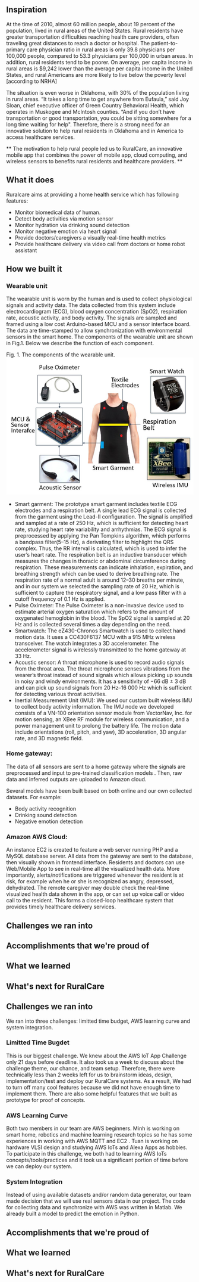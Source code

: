 ## Inspiration
At the time of 2010, almost 60 million people, about 19 percent of the population, lived in rural areas of the United States. Rural residents have greater transportation difficulties reaching health care providers, often traveling great distances to reach a doctor or hospital. The patient-to-primary care physician ratio in rural areas is only 39.8 physicians per 100,000 people, compared to 53.3 physicians per 100,000 in urban areas. In addition, rural residents tend to be poorer. On average, per capita income in rural areas is $9,242 lower than the average per capita income in the United States, and rural Americans are more likely to live below the poverty level [according to NRHA]

The situation is even worse in Oklahoma, with 30% of the population living in rural areas. “It takes a long time to get anywhere from Eufaula,” said Joy Sloan, chief executive officer of Green Country Behavioral Health, which operates in Muskogee and McIntosh counties. “And if you don’t have transportation or good transportation, you could be sitting somewhere for a long time waiting for help". Therefore, there is a strong need for an innovative solution to help rural residents in Oklahoma and in America to access healthcare services.

** The motivation to help rural people led us to RuralCare, an innovative mobile app that combines the power of mobile app, cloud computing, and wireless sensors to benefits rural residents and healthcare providers. **

## What it does
Ruralcare aims at providing a home health service which has following features:
-	Monitor biomedical data of human.
-	Detect body activities via motion sensor
-	Monitor hydration via drinking sound detection 
-	Monitor negative emotion via heart signal
-	Provide doctors/caregivers a visually real-time health metrics
-	Provide healthcare delivery via video call from doctors or home robot assistant
## How we built it
### Wearable unit
The wearable unit is worn by the human and is used to collect physiological signals and activity data. The data collected from this system include electrocardiogram (ECG), blood oxygen concentration (SpO2), respiration rate, acoustic activity, and body activity. The signals are sampled and framed using a low cost Arduino-based MCU and a sensor interface board. The data are time-stamped to allow synchronization with environmental sensors in the smart home. The components of the wearable unit are shown in Fig.1. Below we describe the function of each component.

Fig. 1. The components of the wearable unit.
![abc](wearable.JPG)
* Smart garment: 
The prototype smart garment includes textile ECG electrodes and a respiration belt. A single lead ECG signal is collected from the garment using the Lead-II configuration. The signal is amplified and sampled at a rate of 250 Hz, which is sufficient for detecting heart rate, studying heart rate variability and arrhythmias. The ECG signal is preprocessed by applying the Pan Tompkins algorithm, which performs a bandpass filter(5–15 Hz), a derivating filter to highlight the QRS complex. Thus, the RR interval is calculated, which is used to infer the user’s heart rate. The respiration belt is an inductive transducer which measures the changes in thoracic or abdominal circumference during respiration. These measurements can indicate inhalation, expiration, and breathing strength which can be used to derive breathing rate. The respiration rate of a normal adult is around 12–30 breaths per minute, and in our system we selected the sampling rate of 20 Hz, which is sufficient to capture the respiratory signal, and a low pass filter with a cutoff frequency of 0.1 Hz is applied.
* Pulse Oximeter: 
The Pulse Oximeter is a non-invasive device used to estimate arterial oxygen saturation which refers to the amount of oxygenated hemoglobin in the blood. The SpO2 signal is sampled at 20 Hz and is collected several times a day depending on the need.
* Smartwatch: 
The eZ430-Chronos Smartwatch is used to collect hand motion data. It uses a CC430F6137 MCU with a 915 MHz wireless transceiver. The watch integrates a 3D accelerometer. The accelerometer signal is wirelessly transmitted to the home gateway at 33 Hz.
* Acoustic sensor: 
A throat microphone is used to record audio signals from the throat area. The throat microphone senses vibrations from the wearer’s throat instead of sound signals which allows picking up sounds in noisy and windy environments. It has a sensitivity of −66 dB ± 3 dB and can pick up sound signals from 20 Hz–16 000 Hz which is sufficient for detecting various throat activities. 
* Inertial Measurement Unit (IMU): 
We used our custom built wireless IMU to collect body activity information. The IMU node we developed consists of a VN-100 orientation sensor module from VectorNav, Inc. for motion sensing, an XBee RF module for wireless communication, and a power management unit to prolong the battery life. The motion data include orientations (roll, pitch, and yaw), 3D acceleration, 3D angular rate, and 3D magnetic field.

### Home gateway:
The data of all sensors are sent to a home gateway where the signals are preprocessed and input to pre-trained classification models . Then, raw data and inferred outputs are uploaded to Amazon cloud.

Several models have been built based on both online and our own collected datasets. For example:
* Body activity recognition
* Drinking sound detection
* Negative emotion detection
### Amazon AWS Cloud: 
An instance EC2 is created to feature a web server running PHP and a MySQL database server. All data from the gateway are sent to the database, then visually shown in frontend interface. Residents and doctors can use Web/Mobile App to see in real-time all the visualized health data. More importantly, alerts/notifications are triggered whenever the resident is at risk, for example when he or she is recognized as angry, depressed, dehydrated. The remote caregiver may double check the real-time visualized health data shown in the app, or can set up voice call or video call to the resident. This forms a closed-loop healthcare system that provides timely healthcare delivery services.
## Challenges we ran into

## Accomplishments that we're proud of

## What we learned

## What's next for RuralCare

## Challenges we ran into
We ran into three challenges: limitted time budget, AWS learning curve and system integration.
### Limitted Time Bugdet
This is our biggest challenge. We knew about the AWS IoT App Challenge only 21 days before deadline. It also took us a week to discuss about the challenge theme, our chance, and team setup. Therefore, there were technically less than 2 weeks left for us to brainstorm ideas, design, implementation/test and deploy our RuralCare systems. As a result, We had to turn off many cool features because we did not have enough time to implement them. There are also some helpful features that we built as prototype for proof of concepts.
### AWS Learning Curve
Both two members in our team are AWS beginners. Minh is working on smart home, robotics and machine learning research topics so he has some experiences in working with AWS MQTT and EC2 . Tuan is working on hardware VLSI design and studying AWS IoTs and Alexa Apps as hobbies. To participate in this challenge, we both had to learning AWS IoTs concepts/tools/practices and it took us a significant portion of time before we can deploy our system.
### System Integration
Instead of using available datasets and/or random data generator, our team made decision that we will use real sensors data in our project. The code for collecting data and synchronize with AWS was written in Matlab.
We already built a model to predict the emotion in Python. 

## Accomplishments that we're proud of

## What we learned

## What's next for RuralCare
